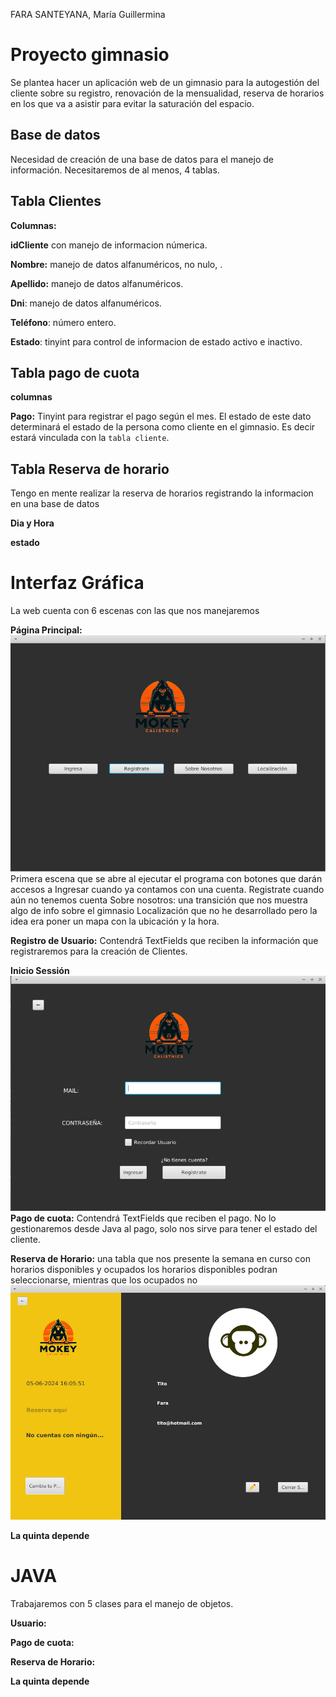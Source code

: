 FARA SANTEYANA, María Guillermina

# Proyecto gimnasio 
Se plantea hacer un aplicación web de un gimnasio para la autogestión del cliente sobre su registro, renovación de la mensualidad, reserva de horarios en los que va a asistir para evitar la saturación del espacio. 

## Base de datos 
Necesidad de creación de una base de datos para el manejo de información. Necesitaremos de al menos, 4 tablas.
## Tabla Clientes 
**Columnas:**

**idCliente** con manejo de informacion númerica.

**Nombre:** manejo de datos alfanuméricos, no nulo, .

**Apellido:** manejo de datos alfanuméricos.

**Dni**: manejo de datos alfanuméricos.

**Teléfono**: número entero.

**Estado**: tinyint para control de informacion de estado activo e inactivo. 

## Tabla pago de cuota 
**columnas**

**Pago:** Tinyint para registrar el pago según el mes. El estado de este dato determinará el estado de la persona como cliente en el gimnasio. Es decir estará vinculada con la ``tabla cliente``. 

## Tabla Reserva de horario 
Tengo en mente realizar la reserva de horarios registrando la informacion en una base de  datos

**Dia y Hora**

**estado**

# Interfaz Gráfica 
 La web cuenta con 6 escenas con las que nos manejaremos 

**Página Principal:** 
![Principal.png](Principal.png)
Primera escena que se abre al ejecutar el programa con botones que darán accesos a 
Ingresar cuando ya contamos con una cuenta.
Registrate cuando aún no tenemos cuenta
Sobre nosotros: una transición que nos muestra algo de info sobre el gimnasio
Localización que no he desarrollado pero la idea era poner un mapa con la ubicación y la hora.

**Registro de Usuario:** Contendrá TextFields que reciben la información que registraremos para la creación de Clientes.

**Inicio Sessión**
![InicioSesion.png](InicioSesion.png)
**Pago de cuota:** Contendrá TextFields que reciben el pago. No lo gestionaremos desde Java al pago, solo nos sirve para tener el estado del cliente.

**Reserva de Horario:** una tabla que nos presente la semana en curso con horarios disponibles y ocupados 
los horarios disponibles podran seleccionarse, mientras que los ocupados no 
 ![EscenaUser.png](EscenaUser.png)

**La quinta depende**

# JAVA 

Trabajaremos con 5 clases para el manejo de objetos.

**Usuario:**

**Pago de cuota:**

**Reserva de Horario:**

**La quinta depende**






